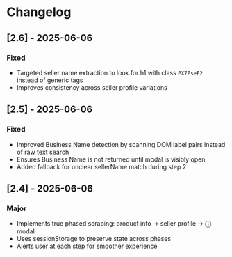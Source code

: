 # Changelog

## [2.6] - 2025-06-06
### Fixed
- Targeted seller name extraction to look for h1 with class `PX7EseE2` instead of generic tags
- Improves consistency across seller profile variations

## [2.5] - 2025-06-06
### Fixed
- Improved Business Name detection by scanning DOM label pairs instead of raw text search
- Ensures Business Name is not returned until modal is visibly open
- Added fallback for unclear sellerName match during step 2

## [2.4] - 2025-06-06
### Major
- Implements true phased scraping: product info → seller profile → ⓘ modal
- Uses sessionStorage to preserve state across phases
- Alerts user at each step for smoother experience